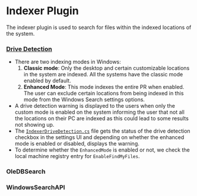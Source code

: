 # Indexer Plugin
The indexer plugin is used to search for files within the indexed locations of the system.

### [Drive Detection](src/modules/launcher/Plugins/Microsoft.Plugin.Indexer/DriveDetection)
- There are two indexing modes in Windows:
    1. **Classic mode**: Only the desktop and certain customizable locations in the system are indexed. All the systems have the classic mode enabled by default.
    2. **Enhanced Mode**: This mode indexes the entire PR when enabled. The user can exclude certain locations from being indexed in this mode from the Windows Search settings options.
- A drive detection warning is displayed to the users when only the custom mode is enabled on the system informing the user that not all the locations on their PC are indexed as this could lead to some results not showing up.
- The [`IndexerDriveDetection.cs`](src/modules/launcher/Plugins/Microsoft.Plugin.Indexer/DriveDetection/IndexerDriveDetection.cs) file gets the status of the drive detection checkbox in the settings UI and depending on whether the enhanced mode is enabled or disabled, displays the warning.
- To determine whether the `EnhancedMode` is enabled or not, we check the local machine registry entry for `EnableFindMyFiles`. 

### OleDBSearch


### WindowsSearchAPI


